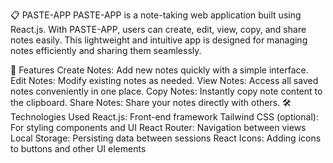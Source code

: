 📋 PASTE-APP
PASTE-APP is a note-taking web application built using React.js. With PASTE-APP, users can create, edit, view, copy, and share notes easily. This lightweight and intuitive app is designed for managing notes efficiently and sharing them seamlessly.

🌟 Features
Create Notes: Add new notes quickly with a simple interface.
Edit Notes: Modify existing notes as needed.
View Notes: Access all saved notes conveniently in one place.
Copy Notes: Instantly copy note content to the clipboard.
Share Notes: Share your notes directly with others.
🛠️ Technologies Used
React.js: Front-end framework
Tailwind CSS (optional): For styling components and UI
React Router: Navigation between views
Local Storage: Persisting data between sessions
React Icons: Adding icons to buttons and other UI elements
